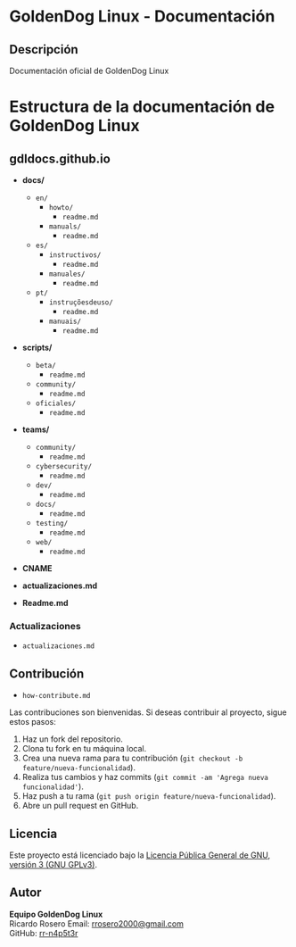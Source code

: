 # GoldenDog Linux - Documentación

## Descripción

Documentación oficial de GoldenDog Linux

# Estructura de la documentación de GoldenDog Linux

## gdldocs.github.io

- **docs/**
  - `en/`
    - `howto/`
        - `readme.md`
    - `manuals/`
        - `readme.md`
  - `es/`
    - `instructivos/`
        - `readme.md`
    - `manuales/`
        - `readme.md`
  - `pt/`
    - `instruçõesdeuso/`
        - `readme.md`
    - `manuais/`
        - `readme.md`
  
- **scripts/**
  - `beta/`
    - `readme.md`
  - `community/`
    - `readme.md`
  - `oficiales/`
    - `readme.md`

- **teams/**
  - `community/`
    - `readme.md`
  - `cybersecurity/`
    - `readme.md`
  - `dev/` 
    - `readme.md`
  - `docs/`
    - `readme.md`
  - `testing/`
    - `readme.md`
  - `web/`
    - `readme.md`

- **CNAME**
- **actualizaciones.md**
- **Readme.md**


### Actualizaciones

- `actualizaciones.md`
  
## Contribución

- `how-contribute.md`

Las contribuciones son bienvenidas. Si deseas contribuir al proyecto, sigue estos pasos:

1. Haz un fork del repositorio.
2. Clona tu fork en tu máquina local.
3. Crea una nueva rama para tu contribución (`git checkout -b feature/nueva-funcionalidad`).
4. Realiza tus cambios y haz commits (`git commit -am 'Agrega nueva funcionalidad'`).
5. Haz push a tu rama (`git push origin feature/nueva-funcionalidad`).
6. Abre un pull request en GitHub.

## Licencia

Este proyecto está licenciado bajo la [Licencia Pública General de GNU, versión 3 (GNU GPLv3)](LICENSE).

## Autor

**Equipo GoldenDog Linux**  
Ricardo Rosero
Email: rrosero2000@gmail.com  
GitHub: [rr-n4p5t3r](https://github.com/rr-n4p5t3r)

